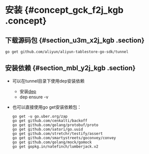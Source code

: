# 安装 {#concept_gck_f2j_kgb .concept}

## 下载源码包 {#section_u3m_x2j_kgb .section}

```
go get github.com/aliyun/aliyun-tablestore-go-sdk/tunnel
```

## 安装依赖 {#section_mbl_y2j_kgb .section}

-   可以在tunnel目录下使用dep安装依赖
    -   安装[dep](https://github.com/golang/dep#installation)
    -   dep ensure -v
-   也可以直接使用go get安装依赖包：

    ```
    go get -u go.uber.org/zap
    go get github.com/cenkalti/backoff
    go get github.com/golang/protobuf/proto
    go get github.com/satori/go.uuid
    go get github.com/stretchr/testify/assert
    go get github.com/smartystreets/goconvey/convey
    go get github.com/golang/mock/gomock
    go get gopkg.in/natefinch/lumberjack.v2
    ```


